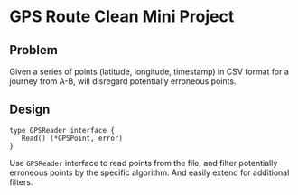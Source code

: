 # GPS Route Clean Mini Project

## Problem

Given a series of points (latitude, longitude, timestamp) in CSV format for a journey from A-B, will disregard potentially erroneous points.

## Design

```
type GPSReader interface {
   Read() (*GPSPoint, error)
}
```

Use ```GPSReader``` interface to read points from the file, and filter potentially erroneous points by the specific algorithm. And easily extend for additional filters.
